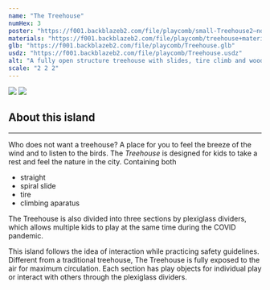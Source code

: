 ```yaml
---
name: "The Treehouse"
numHex: 3
poster: "https://f001.backblazeb2.com/file/playcomb/small-Treehouse2—nobackground.png"
materials: "https://f001.backblazeb2.com/file/playcomb/treehouse+materials.png"
glb: "https://f001.backblazeb2.com/file/playcomb/Treehouse.glb"
usdz: "https://f001.backblazeb2.com/file/playcomb/Treehouse.usdz"
alt: "A fully open structure treehouse with slides, tire climb and wooden climb"
scale: "2 2 2"
---
```


<div class="about-img-mult">
    <img src="https://f001.backblazeb2.com/file/playcomb/Treehouse2-1.png" class="about-img-top" />
    <img src="https://f001.backblazeb2.com/file/playcomb/Treehouse2-2.png" class="about-img-bottom" />
</div>


<div class="about-desc">
<h2>About this island</h2>
<hr />
<p>
Who does not want a treehouse? A place for you to feel the breeze of the wind and to listen to the birds. The <i>Treehouse</i> is designed for kids to take a rest and feel the nature in the city. Containing both 
</p>
<ul>
<li>straight</li>
<li>spiral slide</li>
<li>tire</li>
<li>climbing aparatus</li>
</ul>
<p>
The Treehouse is also divided into three sections by plexiglass dividers, which allows multiple kids to play at the same time during the COVID pandemic. 
</p>
<p>
 This island follows the idea of interaction while practicing safety guidelines. Different from a traditional treehouse, The Treehouse is fully exposed to the air for maximum circulation. Each section has play objects for individual play or interact with others through the plexiglass dividers. 
</p></div>
